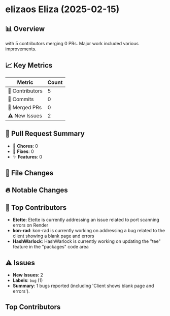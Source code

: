# elizaos Eliza (2025-02-15)
    
## 📊 Overview
with 5 contributors merging 0 PRs. Major work included various improvements.

## 📈 Key Metrics
| Metric | Count |
|---------|--------|
| 👥 Contributors | 5 |
| 📝 Commits | 0 |
| 🔄 Merged PRs | 0 |
| ⚠️ New Issues | 2 |

## 🔄 Pull Request Summary
- 🧹 **Chores**: 0
- 🐛 **Fixes**: 0
- ✨ **Features**: 0

## 📁 File Changes


## 🔥 Notable Changes


## 👥 Top Contributors
- **Etette**: Etette is currently addressing an issue related to port scanning errors on Render
- **kon-rad**: kon-rad is currently working on addressing a bug related to the client showing a blank page and errors
- **HashWarlock**: HashWarlock is currently working on updating the "tee" feature in the "packages" code area

## ⚠️ Issues
- **New Issues**: 2
- **Labels**: `bug` (1)
- **Summary**: 1 bugs reported (including 'Client shows blank page and errors').

## Top Contributors
